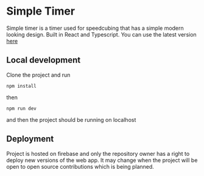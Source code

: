 # Simple Timer

Simple timer is a timer used for speedcubing that has a simple modern looking design. Built in React and Typescript. You can use the latest version [here](https://simpletimer.web.app/)

## Local development

Clone the project and run 
```
npm install
```
then 
```
npm run dev
```
and then the project should be running on localhost

## Deployment

Project is hosted on firebase and only the repository owner has a right to deploy new versions of the web app. It may change when the project will be open to open source contributions which is being planned.
